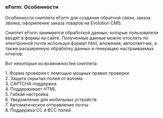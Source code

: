 
<meta http-equiv="Content-Type" content="text/html; charset=utf-8">
<h3>eForm: Особенности </h3> 
Особенности сниппета eForm для создание обратной связи, заказа звонка, оформление заказа товаров на Evolution CMS.	
<br>
<p>Сниппет eForm занимается обработкой данных, которые пользователи вводят в формы на сайте. Полученные данные можно отослать по электронной почте используя формат html, вложения, автоответчик, а также расширенную обработку данных и генерацию настраиваемых отчетов.</p>
<p>Вот некоторые из возможностей сниппета:</p>
<p>1. Форма проверки с помощью мощных правил проверки<br> 2. Защита скрытых полей от взлома<br> 3. CAPTCHA поддержка<br> 4. Поддерживает HTML<br> 5. Гибкая настройка <br> 6. Уведомление для мобильных устройств<br> 7. Автоматическое отправление почты<br> 8. Поддержка CC и BCC полей</p>